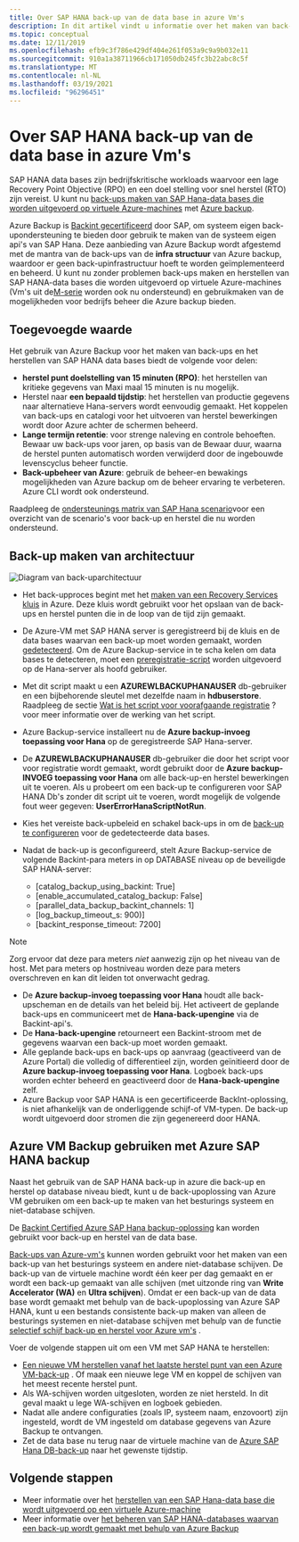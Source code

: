 ```yaml
---
title: Over SAP HANA back-up van de data base in azure Vm's
description: In dit artikel vindt u informatie over het maken van back-ups van SAP HANA-data bases die worden uitgevoerd op virtuele machines van Azure.
ms.topic: conceptual
ms.date: 12/11/2019
ms.openlocfilehash: efb9c3f786e429df404e261f053a9c9a9b032e11
ms.sourcegitcommit: 910a1a38711966cb171050db245fc3b22abc8c5f
ms.translationtype: MT
ms.contentlocale: nl-NL
ms.lasthandoff: 03/19/2021
ms.locfileid: "96296451"
---
```

# <a name="about-sap-hana-database-backup-in-azure-vms"></a>Over SAP HANA back-up van de data base in azure Vm's

SAP HANA data bases zijn bedrijfskritische workloads waarvoor een lage Recovery Point Objective (RPO) en een doel stelling voor snel herstel (RTO) zijn vereist. U kunt nu [back-ups maken van SAP Hana-data bases die worden uitgevoerd op virtuele Azure-machines](./tutorial-backup-sap-hana-db.md) met [Azure backup](./backup-overview.md).

Azure Backup is [Backint gecertificeerd](https://www.sap.com/dmc/exp/2013_09_adpd/enEN/#/d/solutions?id=8f3fd455-a2d7-4086-aa28-51d8870acaa5) door SAP, om systeem eigen back-upondersteuning te bieden door gebruik te maken van de systeem eigen api's van SAP Hana. Deze aanbieding van Azure Backup wordt afgestemd met de mantra van de back-ups van de **infra structuur** van Azure backup, waardoor er geen back-upinfrastructuur hoeft te worden geïmplementeerd en beheerd. U kunt nu zonder problemen back-ups maken en herstellen van SAP HANA-data bases die worden uitgevoerd op virtuele Azure-machines (Vm's uit de[M-serie](../virtual-machines/m-series.md) worden ook nu ondersteund) en gebruikmaken van de mogelijkheden voor bedrijfs beheer die Azure backup bieden.

## <a name="added-value"></a>Toegevoegde waarde

Het gebruik van Azure Backup voor het maken van back-ups en het herstellen van SAP HANA data bases biedt de volgende voor delen:

* **herstel punt doelstelling van 15 minuten (RPO)**: het herstellen van kritieke gegevens van Maxi maal 15 minuten is nu mogelijk.
* Herstel naar **een bepaald tijdstip**: het herstellen van productie gegevens naar alternatieve Hana-servers wordt eenvoudig gemaakt. Het koppelen van back-ups en catalogi voor het uitvoeren van herstel bewerkingen wordt door Azure achter de schermen beheerd.
* **Lange termijn retentie**: voor strenge naleving en controle behoeften. Bewaar uw back-ups voor jaren, op basis van de Bewaar duur, waarna de herstel punten automatisch worden verwijderd door de ingebouwde levenscyclus beheer functie.
* **Back-upbeheer van Azure**: gebruik de beheer-en bewakings mogelijkheden van Azure backup om de beheer ervaring te verbeteren. Azure CLI wordt ook ondersteund.

Raadpleeg de [ondersteunings matrix van SAP Hana scenario](./sap-hana-backup-support-matrix.md#scenario-support)voor een overzicht van de scenario's voor back-up en herstel die nu worden ondersteund.

## <a name="backup-architecture"></a>Back-up maken van architectuur

![Diagram van back-uparchitectuur](./media/sap-hana-db-about/backup-architecture.png)

* Het back-upproces begint met het [maken van een Recovery Services kluis](./tutorial-backup-sap-hana-db.md#create-a-recovery-services-vault) in Azure. Deze kluis wordt gebruikt voor het opslaan van de back-ups en herstel punten die in de loop van de tijd zijn gemaakt.
* De Azure-VM met SAP HANA server is geregistreerd bij de kluis en de data bases waarvan een back-up moet worden gemaakt, worden [gedetecteerd](./tutorial-backup-sap-hana-db.md#discover-the-databases). Om de Azure Backup-service in te scha kelen om data bases te detecteren, moet een [preregistratie-script](https://aka.ms/scriptforpermsonhana) worden uitgevoerd op de Hana-server als hoofd gebruiker.
* Met dit script maakt u een **AZUREWLBACKUPHANAUSER** db-gebruiker en een bijbehorende sleutel met dezelfde naam in **hdbuserstore**. Raadpleeg de sectie  [Wat is het script voor voorafgaande registratie](tutorial-backup-sap-hana-db.md#what-the-pre-registration-script-does) ? voor meer informatie over de werking van het script.
* Azure Backup-service installeert nu de **Azure backup-invoeg toepassing voor Hana** op de geregistreerde SAP Hana-server.
* De **AZUREWLBACKUPHANAUSER** db-gebruiker die door het script voor voor registratie wordt gemaakt, wordt gebruikt door de **Azure backup-INVOEG toepassing voor Hana** om alle back-up-en herstel bewerkingen uit te voeren. Als u probeert om een back-up te configureren voor SAP HANA Db's zonder dit script uit te voeren, wordt mogelijk de volgende fout weer gegeven: **UserErrorHanaScriptNotRun**.
* Kies het vereiste back-upbeleid en schakel back-ups in om de [back-up te configureren](./tutorial-backup-sap-hana-db.md#configure-backup) voor de gedetecteerde data bases.

* Nadat de back-up is geconfigureerd, stelt Azure Backup-service de volgende Backint-para meters in op DATABASE niveau op de beveiligde SAP HANA-server:
  * [catalog_backup_using_backint: True]
  * [enable_accumulated_catalog_backup: False]
  * [parallel_data_backup_backint_channels: 1]
  * [log_backup_timeout_s: 900)]
  * [backint_response_timeout: 7200]

>[!NOTE]
>Zorg ervoor dat deze para meters *niet* aanwezig zijn op het niveau van de host. Met para meters op hostniveau worden deze para meters overschreven en kan dit leiden tot onverwacht gedrag.
>

* De **Azure backup-invoeg toepassing voor Hana** houdt alle back-upscheman en de details van het beleid bij. Het activeert de geplande back-ups en communiceert met de **Hana-back-upengine** via de Backint-api's.
* De **Hana-back-upengine** retourneert een Backint-stroom met de gegevens waarvan een back-up moet worden gemaakt.
* Alle geplande back-ups en back-ups op aanvraag (geactiveerd van de Azure Portal) die volledig of differentieel zijn, worden geïnitieerd door de **Azure backup-invoeg toepassing voor Hana**. Logboek back-ups worden echter beheerd en geactiveerd door de **Hana-back-upengine** zelf.
* Azure Backup voor SAP HANA is een gecertificeerde BackInt-oplossing, is niet afhankelijk van de onderliggende schijf-of VM-typen. De back-up wordt uitgevoerd door stromen die zijn gegenereerd door HANA.

## <a name="using-azure-vm-backup-with-azure-sap-hana-backup"></a>Azure VM Backup gebruiken met Azure SAP HANA backup

Naast het gebruik van de SAP HANA back-up in azure die back-up en herstel op database niveau biedt, kunt u de back-upoplossing van Azure VM gebruiken om een back-up te maken van het besturings systeem en niet-database schijven.

De [Backint Certified Azure SAP Hana backup-oplossing](#backup-architecture) kan worden gebruikt voor back-up en herstel van de data base.

[Back-ups van Azure-vm's](backup-azure-vms-introduction.md) kunnen worden gebruikt voor het maken van een back-up van het besturings systeem en andere niet-database schijven. De back-up van de virtuele machine wordt één keer per dag gemaakt en er wordt een back-up gemaakt van alle schijven (met uitzonde ring van **Write Accelerator (WA)** en **Ultra schijven**). Omdat er een back-up van de data base wordt gemaakt met behulp van de back-upoplossing van Azure SAP HANA, kunt u een bestands consistente back-up maken van alleen de besturings systemen en niet-database schijven met behulp van de functie [selectief schijf back-up en herstel voor Azure vm's](selective-disk-backup-restore.md) .

Voer de volgende stappen uit om een VM met SAP HANA te herstellen:

* [Een nieuwe VM herstellen vanaf het laatste herstel punt van een Azure VM-back-up](backup-azure-arm-restore-vms.md) . Of maak een nieuwe lege VM en koppel de schijven van het meest recente herstel punt.
* Als WA-schijven worden uitgesloten, worden ze niet hersteld. In dit geval maakt u lege WA-schijven en logboek gebieden.
* Nadat alle andere configuraties (zoals IP, systeem naam, enzovoort) zijn ingesteld, wordt de VM ingesteld om database gegevens van Azure Backup te ontvangen.
* Zet de data base nu terug naar de virtuele machine van de [Azure SAP Hana DB-back-up](sap-hana-db-restore.md#restore-to-a-point-in-time-or-to-a-recovery-point) naar het gewenste tijdstip.

## <a name="next-steps"></a>Volgende stappen

* Meer informatie over het [herstellen van een SAP Hana-data base die wordt uitgevoerd op een virtuele Azure-machine](./sap-hana-db-restore.md)
* Meer informatie over [het beheren van SAP HANA-databases waarvan een back-up wordt gemaakt met behulp van Azure Backup](./sap-hana-db-manage.md)
